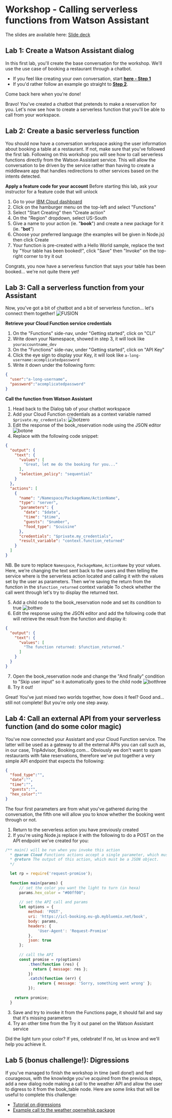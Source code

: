# Workshop - Calling serverless functions from Watson Assistant 

The slides are available here: [Slide deck](chatbot-serverless.pdf)

## Lab 1: Create a Watson Assistant dialog

In this first lab, you'll create the base conversation for the workshop. We'll use the use case of booking a restaurant through a chatbot. 
- If you feel like creating your own conversation, start [**here - Step 1**](https://github.com/IBMCodeLondon/chatbot-workshop/blob/master/training.md#step-1-optional-designing-your-bot)
- If you'd rather follow an example go straight to [**Step 2**](https://github.com/IBMCodeLondon/chatbot-workshop/blob/master/training.md#step-2-train-watson-assistant-service).

Come back here when you're done!

Bravo! You've created a chatbot that pretends to make a reservation for you.
Let's now see how to create a serverless function that you'll be able to call from your workspace.

## Lab 2: Create a basic serverless function

You should now have a conversation workspace asking the user information about booking a table at a restaurant. If not, make sure that you've followed the first lab.
Following on this workshop you will see how to call serverless functions directly from the Watson Assistant service. 
This will allow the conversation to be driven by the service rather than having to create a middleware app that handles redirections to other services based on the intents detected.

**Apply a feature code for your account**
Before starting this lab, ask your instructor for a feature code that will unlock 

1. Go to your [IBM Cloud dashboard](https://console.bluemix.net/dashboard/apps)
2. Click on the hamburger menu on the top-left and select "Functions"
3. Select "Start Creating" then "Create action"
4. On the "Region" dropdown, select US-South
5. Give a name to your action (ie. "__book__") and create a new package for it (ie. "__bot__")
6. Choose your preferred language (the examples will be given in Node.js) then click Create
7. Your function is pre-created with a Hello World sample, replace the text by "Your table has been booked!", click "Save" then "Invoke" on the top-right corner to try it out

Congrats, you now have a serverless function that says your table has been booked... we're not quite there yet! 

## Lab 3: Call a serverless function from your Assistant

Now, you've got a bit of chatbot and a bit of serverless function... let's connect them together! 
![FUSION](https://github.com/IBMCodeLondon/chatbot-serverless-workshop/blob/master/giphy.gif?raw=true)

**Retrieve your Cloud Function service credentials**

1. On the "Functions" side-nav, under "Getting started", click on "CLI"
2. Write down your Namespace, showed in step 3, it will look like `youraccountname_dev` 
3. On the "Functions" side-nav, under "Getting started", click on "API Key"
4. Click the eye sign to display your Key, it will look like `a-long-username:acomplicatedpassword`
5. Write it down under the following form:
```json
{
  "user":"a-long-username",
  "password":"acomplicatedpassword"
}

```

**Call the function from Watson Assistant**

1. Head back to the Dialog tab of your chatbot workspace
2. Add your Cloud Function credentials as a context variable named `$private.my_credentials`:
![botzero](https://github.com/IBMCodeLondon/chatbot-serverless-workshop/blob/master/bot0.gif?raw=true)
3. Edit the response of the book_reservation node using the JSON editor
![botone](https://github.com/IBMCodeLondon/chatbot-serverless-workshop/blob/master/bot1.gif?raw=true)
4. Replace with the following code snippet:
```json
{
  "output": {
    "text": {
      "values": [
        "Great, let me do the booking for you..."
      ],
      "selection_policy": "sequential"
    }
  },
  "actions": [
    {
      "name": "/Namespace/PackageName/ActionName",
      "type": "server",
      "parameters": {
        "date": "$date",
        "time": "$time",
        "guests": "$number",
        "food_type": "$cuisine"
      },
      "credentials": "$private.my_credentials",
      "result_variable": "context.function_returned"
    }
  ]
}
```
NB. Be sure to replace `Namespace`, `PackageName`, `ActionName` by your values.
Here, we're changing the text sent back to the users and then telling the service where is the serverless action located and calling it with the values set by the user as parameters.
Then we're saving the return from the function in the `$function_returned` context variable
To check whether the call went through let's try to display the returned text.

5. Add a child node to the book_reservation node and set its condition to true 
![bottwo](https://github.com/IBMCodeLondon/chatbot-serverless-workshop/blob/master/bot2.gif?raw=true)
6. Edit the response using the JSON editor and add the following code that will retrieve the result from the function and display it:
```json
{
  "output": {
    "text": {
      "values": [
        "The function returned: $function_returned."
      ]
    }
  }
}
```
7. Open the book_reservation node and change the "And finally" condition to "Skip user input" so it automatically goes to the child node
![botthree](https://github.com/IBMCodeLondon/chatbot-serverless-workshop/blob/master/bot3.gif?raw=true)
8. Try it out! 

Great! You've just mixed two worlds together, how does it feel? 
Good and... still not complete! But you're only one step away.

## Lab 4: Call an external API from your serverless function (and do some color magic)

You've now connected your Assistant and your Cloud Function service. The latter will be used as a gateway to all the external APIs you can call such as, in our case, TripAdvisor, Booking.com... 
Obviously we don't want to spam restaurants with fake reservations, therefore we've put together a very simple API endpoint that expects the following:
```json
{
  "food_type":"",
  "date":"",
  "time":"",
  "guests":"",
  "hex_color":""
}
```
The four first parameters are from what you've gathered during the conversation, the fifth one will allow you to know whether the booking went through or not.

1. Return to the serverless action you have previously created
2. If you're using Node.js replace it with the following to do a POST on the API endpoint we've created for you:
```javascript
/** main() will be run when you invoke this action
  * @param Cloud Functions actions accept a single parameter, which must be a JSON object.
  * @return The output of this action, which must be a JSON object.
  */

  let rp = require('request-promise');
  
  function main(params) {
      // set the color you want the light to turn (in hexa)
      params.hex_color = "#00ff00";
      
      // set the API call and params
      let options = {
          method: 'POST',
          uri: 'https://icl-booking.eu-gb.mybluemix.net/book',
          body: params,
          headers: {
              'User-Agent': 'Request-Promise'
          },
          json: true
      };
       
      // call the API
      const promise = rp(options)
          .then(function (res) {
            return { message: res };   
          })
          .catch(function (err) {
              return { message: 'Sorry, something went wrong' };
          });
          
    return promise;
  }
```
3. Save and try to invoke it from the Functions page, it should fail and say that it's missing parameters
4. Try an other time from the Try it out panel on the Watson Assistant service

Did the light turn your color? If yes, celebrate! If no, let us know and we'll help you achieve it. 

## Lab 5 (bonus challenge!): Digressions

If you've managed to finish the workshop in time (well done!) and feel courageous, with the knowledge you've acquired from the previous steps, add a new dialog node making a call to the weather API and allow the user to digress to it from the book_table node.
Here are some links that will be useful to complete this challenge: 
- [Tutorial on digressions](https://console.bluemix.net/docs/services/conversation/tutorial-digressions.html#tutorial-digressions)
- [Example call to the weather openwhisk package](https://console.bluemix.net/docs/services/conversation/dialog-actions.html#advanced-action-server-example)
